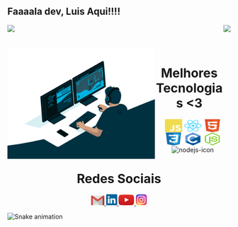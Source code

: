 ## Faaaala dev, Luis Aqui!!!!

<div>
  
  <img  height="180em" src="https://github-readme-stats.vercel.app/api?username=Luisfernandocoral&show_icons=true&theme=great-gatsby&include_all_commits=true&count_private=true"/>
  <img align="right" height="180em" src="https://github-readme-stats.vercel.app/api/top-langs/?username=Luisfernandocoral&layout=compact&langs_count=16&theme=great-gatsby"/>
</div>
<br>

<div  align="center"> 
  <div style="display: inline_block"><br>
    <img align="left" height="250" alt="coding-time" src="code.gif">
    <h1 align="center">Melhores Tecnologias <3</h1>
    <img align="center" height="30" width="40" alt="js-icon"  src="https://raw.githubusercontent.com/devicons/devicon/master/icons/javascript/javascript-plain.svg">
    <img align="center" height="30" width="40" alt="react-icon" src="https://raw.githubusercontent.com/devicons/devicon/master/icons/react/react-original.svg">
    <img align="center" height="30" width="40" alt="html-icon" src="https://raw.githubusercontent.com/devicons/devicon/master/icons/html5/html5-original.svg">
    <img align="center" height="30" width="40" alt="css-icon" src="https://raw.githubusercontent.com/devicons/devicon/master/icons/css3/css3-original.svg">
    <img align="center" height="30" width="40" alt="c-icon" src="https://raw.githubusercontent.com/devicons/devicon/master/icons/c/c-original.svg">
    <img align="center" height="30" width="40" alt="nodejs-icon" src="https://raw.githubusercontent.com/devicons/devicon/master/icons/nodejs/nodejs-original.svg">
    <img align="center" height="30" width="40" alt="nodejs-icon" src="https://raw.githubusercontent.com/jmnote/z-icons/master/svg/cpp.svg">
   </div>
    
  
  <h1 align="center">Redes Sociais</h1>
    <a href = "mailto: work.luisfernadocoral23@gmail.com">
      <img width="30" src="gmail.svg">
    </a>
    <a href = "                                   ">
      <img width="25" src="linkedin.svg">
    </a>
    <a href = "                          ">
      <img width="35" src="youtube.svg">
    </a>
    <a href = "https://www.instagram.com/luiscoralf/">
      <img width="25" src="instagram.png">
    </a>
</div>
  
![Snake animation](https://github.com/Luisfernandocoral/Luifernandocoral/blob/output/github-contribution-grid-snake.svg)
